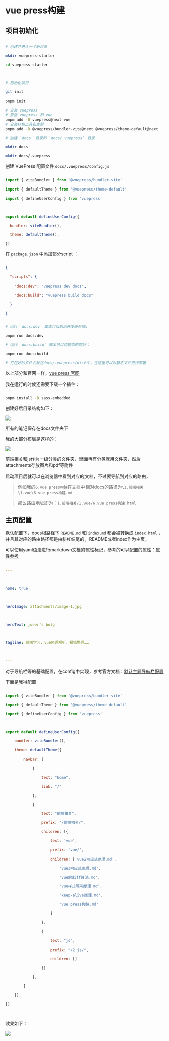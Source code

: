 # vue press构建

  

## 项目初始化

```bash

# 创建并进入一个新目录

mkdir vuepress-starter

cd vuepress-starter

  

# 初始化项目

git init

pnpm init

# 安装 vuepress
# 安装 vuepress 和 vue
pnpm add -D vuepress@next vue
# 安装打包工具和主题
pnpm add -D @vuepress/bundler-vite@next @vuepress/theme-default@next

# 创建 `docs` 目录和 `docs/.vuepress` 目录

mkdir docs

mkdir docs/.vuepress

```

创建 VuePress 配置文件 `docs/.vuepress/config.js`

```js

import { viteBundler } from '@vuepress/bundler-vite'

import { defaultTheme } from '@vuepress/theme-default'

import { defineUserConfig } from 'vuepress'

  

export default defineUserConfig({

  bundler: viteBundler(),

  theme: defaultTheme(),

})

```

在 `package.json` 中添加部分script ：

```json

{

  "scripts": {

    "docs:dev": "vuepress dev docs",

    "docs:build": "vuepress build docs"

  }

}

```

```bash

# 运行 `docs:dev` 脚本可以启动开发服务器:

pnpm run docs:dev

# 运行 `docs:build` 脚本可以构建你的网站：

pnpm run docs:build

# 打包好的文件会放在docs/.vuepress/dist中，在这里可以对静态文件进行部署

```

  

以上部分和官网一样，[vue press 官网](https://vuepress.vuejs.org/zh/guide/getting-started.html#%E5%88%9B%E5%BB%BA%E9%A1%B9%E7%9B%AE)

我在运行的时候还需要下载一个插件：

```bash

pnpm install -D sass-embedded

```

  

创建好后目录结构如下：

  

![](attachments/image-1.png)

  

所有的笔记保存在docs文件夹下

我的大部分布局是这样的：

  

![](attachments/image-2.png)

  

前端相关和js作为一级分类的文件夹，里面再有分类就用文件夹，然后attachments存放图片和pdf等附件

  

启动项目后就可以在浏览器中看到对应的文档，不过要导航到对应的路由，

> 例如我的`6.vue press构建`在文档中相对docs的路径为`\1.前端相关\1.vue\6.vue press构建.md`

> 那么路由地址即为：`1.前端相关/1.vue/6.vue press构建.html`

  

## 主页配置

默认配置下，docs根路径下 `README.md` 和 `index.md` 都会被转换成 `index.html` ，并且其对应的路由路径都是由斜杠结尾的，README或者index作为主页。

  

可以使用yaml语法进行markdown文档的属性标记，参考的可以配置的属性：[属性参考](https://vuepress.vuejs.org/zh/reference/frontmatter.html)

  

```yaml

---

  

home: true

  

heroImage: attachments/image-1.jpg

  

heroText: jueer's bolg

  

tagline: 前端学习，vue原理解析，报错整理……

  

---

```

  

对于导航栏等的基础配置，在config中实现，参考官方文档：[默认主题导航栏配置](https://vuepress.vuejs.org/zh/guide/theme.html#%E9%BB%98%E8%AE%A4%E4%B8%BB%E9%A2%98)

  

下面是我得配置

```js

import { viteBundler } from '@vuepress/bundler-vite'

import { defaultTheme } from '@vuepress/theme-default'

import { defineUserConfig } from 'vuepress'

  

export default defineUserConfig({

    bundler: viteBundler(),

    theme: defaultTheme({

        navbar: [

            {

                text: "home",

                link: "/"

            },

            {

                text: "前端相关",

                prefix: "/前端相关/",

                children: [{

                    text: 'vue',

                    prefix: 'vue/',

                    children: ['vue2响应式原理.md',

                        'vue3响应式原理.md',

                        'vue的diff算法.md',

                        'vue样式隔离原理.md',

                        'keep-alive原理.md',

                        'vue press构建.md'

                    ]

                },

                {

                    text: "js",

                    prefix: "/2.js/",

                    children: []

                }]

            },

        ]

    }),

})

  

```

  

效果如下：

  

![](attachments/image-3.png)